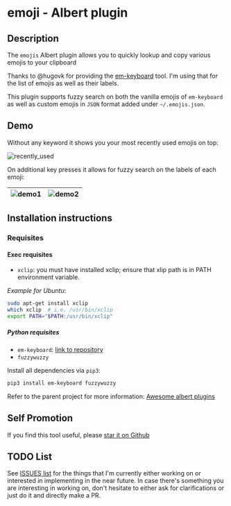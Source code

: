 # emoji - Albert plugin

## Description

The `emojis` Albert plugin allows you to quickly lookup and copy various emojis
to your clipboard

Thanks to @hugovk for providing the
[em-keyboard](https://github.com/hugovk/em-keyboard) tool. I'm using that for
the list of emojis as well as their labels.

This plugin supports fuzzy search on both the vanilla emojis of `em-keyboard` as
well as custom emojis in `JSON` format added under `~/.emojis.json`.

## Demo

Without any keyword it shows you your most recently used emojis on top:

![recently_used](https://github.com/bergercookie/awesome-albert-plugins/blob/master/plugins/emoji/misc/demo0.png)

On additional key presses it allows for fuzzy search on the labels of each emoji:

| ![demo1](https://github.com/bergercookie/awesome-albert-plugins/blob/master/plugins/emoji/misc/demo1.png) | ![demo2](https://github.com/bergercookie/awesome-albert-plugins/blob/master/plugins/emoji/misc/demo2.png) |
| :----------------------------------------------------------------------------------------------------------------: | :----------------------------------------------------------------------------------------------------------------: |

## Installation instructions

### Requisites

#### Exec requisites

- `xclip`: you must have installed xclip; ensure that xlip path is in PATH environment variable.

_Example for Ubuntu_:

```bash
sudo apt-get install xclip
which xclip  # i.e. /usr/bin/xclip
export PATH="$PATH:/usr/bin/xclip"
```

##### Python requisites

- `em-keyboard`: [link to repository](https://github.com/hugovk/em-keyboard)
- `fuzzywuzzy`
  
Install all dependencies via `pip3`:

```bash
pip3 install em-keyboard fuzzywuzzy
```

Refer to the parent project for more information: [Awesome albert plugins](https://github.com/bergercookie/awesome-albert-plugins)

## Self Promotion

If you find this tool useful, please [star it on Github](https://github.com/bergercookie/awesome-albert-plugins)

## TODO List

See [ISSUES list](https://github.com/bergercookie/awesome-albert-plugins/issues) for the things that
I'm currently either working on or interested in implementing in the near
future. In case there's something you are interesting in working on, don't
hesitate to either ask for clarifications or just do it and directly make a PR.
